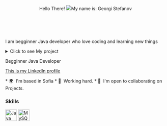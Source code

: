 <header>Hello There! <img src="https://user-images.githubusercontent.com/18350557/176309783-0785949b-9127-417c-8b55-ab5a4333674e.gif">My name is: Georgi Stefanov</header>
<br>
<p>I am begginner Java developer who love coding and learning new things<p>

<details>
   <summary>Click to see My project</summary>
    <p>Soon here will be my project!</p>
</details>

<p>Begginner Java Developer<p>

<a href="http://linkedin.com/in/georgi-stefanov-194918240">This is my LinkedIn profile</a>
<footer>
* 🌍  I'm based in Sofia
* 🧠  Working hard.
* 🤝  I'm open to collaborating on Projects.
</footer>

  
### Skills


<p align="left">
<a href="https://www.oracle.com/java/" target="_blank" rel="noreferrer"><img src="https://raw.githubusercontent.com/danielcranney/readme-generator/main/public/icons/skills/java-colored.svg" width="36" height="36" alt="Java" /></a>
<a href="https://www.mysql.com/" target="_blank" rel="noreferrer"><img src="https://raw.githubusercontent.com/danielcranney/readme-generator/main/public/icons/skills/mysql-colored.svg" width="36" height="36" alt="MySQL" /></a>
</p>
